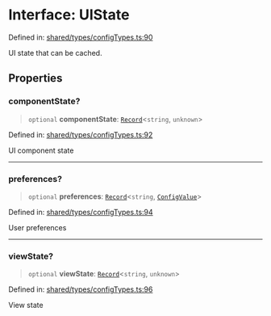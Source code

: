 # Interface: UIState

Defined in: [shared/types/configTypes.ts:90](https://github.com/Nick2bad4u/Uptime-Watcher/blob/main/shared/types/configTypes.ts#L90)

UI state that can be cached.

## Properties

### componentState?

> `optional` **componentState**: [`Record`](https://www.typescriptlang.org/docs/handbook/utility-types.html#recordkeys-type)\<`string`, `unknown`\>

Defined in: [shared/types/configTypes.ts:92](https://github.com/Nick2bad4u/Uptime-Watcher/blob/main/shared/types/configTypes.ts#L92)

UI component state

***

### preferences?

> `optional` **preferences**: [`Record`](https://www.typescriptlang.org/docs/handbook/utility-types.html#recordkeys-type)\<`string`, [`ConfigValue`](../type-aliases/ConfigValue.md)\>

Defined in: [shared/types/configTypes.ts:94](https://github.com/Nick2bad4u/Uptime-Watcher/blob/main/shared/types/configTypes.ts#L94)

User preferences

***

### viewState?

> `optional` **viewState**: [`Record`](https://www.typescriptlang.org/docs/handbook/utility-types.html#recordkeys-type)\<`string`, `unknown`\>

Defined in: [shared/types/configTypes.ts:96](https://github.com/Nick2bad4u/Uptime-Watcher/blob/main/shared/types/configTypes.ts#L96)

View state
